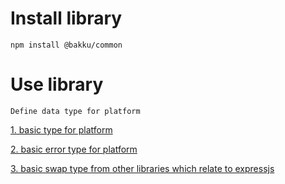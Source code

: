 # Install library

`npm install @bakku/common`

# Use library

`Define data type for platform`

[1. basic type for platform](./definition/common.md)

[2. basic error type for platform](./definition/error.md)

[3. basic swap type from other libraries which relate to expressjs](./definition/express.md)
